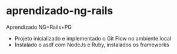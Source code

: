 # aprendizado-ng-rails
Aprendizado NG+Rails+PG

- Projeto inicializado e implementado o Git Flow no ambiente local
- Instalado o asdf com NodeJs e Ruby, instalados os frameworks
